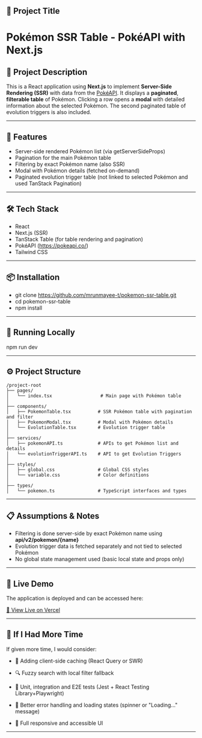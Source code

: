 ## 📛 Project Title

# Pokémon SSR Table - PokéAPI with Next.js

## 📝 Project Description

This is a React application using **Next.js** to implement **Server-Side Rendering (SSR)** with data from the [PokéAPI](https://pokeapi.co/). It displays a **paginated**, **filterable table** of Pokémon. Clicking a row opens a **modal** with detailed information about the selected Pokémon. The second paginated table of evolution triggers is also included.

---

## 🚀 Features

- Server-side rendered Pokémon list (via getServerSideProps)
- Pagination for the main Pokémon table
- Filtering by exact Pokémon name (also SSR)
- Modal with Pokémon details (fetched on-demand)
- Paginated evolution trigger table (not linked to selected Pokémon and used TanStack Pagination)

---

## 🛠️ Tech Stack

- React
- Next.js (SSR)
- TanStack Table (for table rendering and pagination)
- PokéAPI (https://pokeapi.co/)
- Tailwind CSS

---

## 📦 Installation

- git clone https://github.com/mrunmayee-t/pokemon-ssr-table.git
- cd pokemon-ssr-table
- npm install

---

## 🧪 Running Locally

npm run dev

---

## ⚙️ Project Structure

```plaintext
/project-root
├── pages/
│   └── index.tsx                  # Main page with Pokémon table
│
├── components/
│   ├── PokemonTable.tsx          # SSR Pokémon table with pagination and filter
│   ├── PokemonModal.tsx          # Modal with Pokémon details
│   └── EvolutionTable.tsx        # Evolution trigger table
│
├── services/
│   ├── pokemonAPI.ts             # APIs to get Pokémon list and details
│   └── evolutionTriggerAPI.ts    # API to get Evolution Triggers
│
├── styles/
│   ├── global.css                # Global CSS styles
│   └── variable.css              # Color definitions
│
├── types/
│   └── pokemon.ts                # TypeScript interfaces and types

```

---

## 📋 Assumptions & Notes

- Filtering is done server-side by exact Pokémon name using **api/v2/pokemon/{name}**
- Evolution trigger data is fetched separately and not tied to selected Pokémon
- No global state management used (basic local state and props only)

---

## 🚀 Live Demo
The application is deployed and can be accessed here:

[🔗 View Live on Vercel](https://pokemon-ssr-table.vercel.app/)

---

## 🧠 If I Had More Time
If given more time, I would consider:

- 🔄 Adding client-side caching (React Query or SWR)

- 🔍 Fuzzy search with local filter fallback

- 🧪 Unit, integration and E2E tests (Jest + React Testing Library+Playwright)

- 🧭 Better error handling and loading states (spinner or "Loading..." message)

- 📱 Full responsive and accessible UI

---
